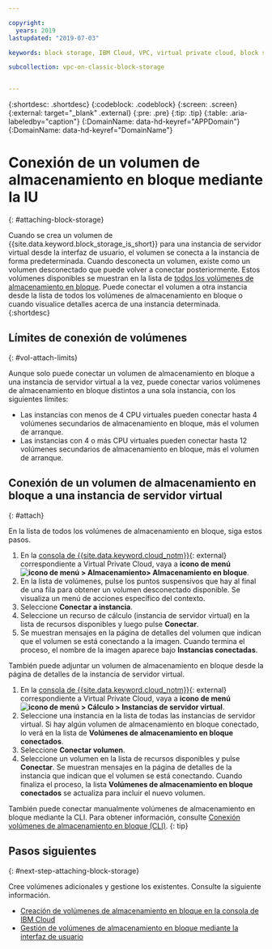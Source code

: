 ```yaml
---

copyright:
  years: 2019
lastupdated: "2019-07-03"

keywords: block storage, IBM Cloud, VPC, virtual private cloud, block storage volume, volume, volume attachment, virtual server instance, instance

subcollection: vpc-on-classic-block-storage


---
```


{:shortdesc: .shortdesc}
{:codeblock: .codeblock}
{:screen: .screen}
{:external: target="_blank" .external}
{:pre: .pre}
{:tip: .tip}
{:table: .aria-labeledby="caption"}
{:DomainName: data-hd-keyref="APPDomain"}
{:DomainName: data-hd-keyref="DomainName"}

# Conexión de un volumen de almacenamiento en bloque mediante la IU
{: #attaching-block-storage}

Cuando se crea un volumen de {{site.data.keyword.block_storage_is_short}} para una instancia de servidor virtual desde la interfaz de usuario, el volumen se conecta a la instancia de forma predeterminada. Cuando desconecta un volumen, existe como un volumen desconectado que puede volver a conectar posteriormente. Estos volúmenes disponibles se muestran en la lista de [todos los volúmenes de almacenamiento en bloque](/docs/vpc-on-classic-block-storage?topic=vpc-on-classic-block-storage-viewing-block-storage#viewvols). Puede conectar el volumen a otra instancia desde la lista de todos los volúmenes de almacenamiento en bloque o cuando visualice detalles acerca de una instancia determinada.
{:shortdesc}

## Límites de conexión de volúmenes
{: #vol-attach-limits}

Aunque solo puede conectar un volumen de almacenamiento en bloque a una instancia de servidor virtual a la vez, puede conectar varios volúmenes de almacenamiento en bloque distintos a una sola instancia, con los siguientes límites:

* Las instancias con menos de 4 CPU virtuales pueden conectar hasta 4 volúmenes secundarios de almacenamiento en bloque, más el volumen de arranque.
* Las instancias con 4 o más CPU virtuales pueden conectar hasta 12 volúmenes secundarios de almacenamiento en bloque, más el volumen de arranque.

## Conexión de un volumen de almacenamiento en bloque a una instancia de servidor virtual
{: #attach}

En la lista de todos los volúmenes de almacenamiento en bloque, siga estos pasos.

1. En la [consola de {{site.data.keyword.cloud_notm}}](https://{DomainName}/vpc){: external} correspondiente a Virtual Private Cloud, vaya a **icono de menú ![icono de menú](../../icons/icon_hamburger.svg) > Almacenamiento> Almacenamiento en bloque**.
1. En la lista de volúmenes, pulse los puntos suspensivos que hay al final de una fila para obtener un volumen desconectado disponible.  Se visualiza un menú de acciones específico del contexto.
1. Seleccione **Conectar a instancia**.
1. Seleccione un recurso de cálculo (instancia de servidor virtual) en la lista de recursos disponibles y luego pulse **Conectar**.
1. Se muestran mensajes en la página de detalles del volumen que indican que el volumen se está conectando a la imagen.  Cuando termina el proceso, el nombre de la imagen aparece bajo **Instancias conectadas**.

También puede adjuntar un volumen de almacenamiento en bloque desde la página de detalles de la instancia de servidor virtual.

1. En la [consola de {{site.data.keyword.cloud_notm}}](https://{DomainName}/vpc){: external} correspondiente a Virtual Private Cloud, vaya a **icono de menú ![icono de menú](../../icons/icon_hamburger.svg) > Cálculo > Instancias de servidor virtual**.
1. Seleccione una instancia en la lista de todas las instancias de servidor virtual. Si hay algún volumen de almacenamiento en bloque conectado, lo verá en la lista de **Volúmenes de almacenamiento en bloque conectados**.
1. Seleccione **Conectar volumen**.
1. Seleccione un volumen en la lista de recursos disponibles y pulse **Conectar**. Se muestran mensajes en la página de detalles de la instancia que indican que el volumen se está conectando.  Cuando finaliza el proceso, la lista **Volúmenes de almacenamiento en bloque conectados** se actualiza para incluir el nuevo volumen.

También puede conectar manualmente volúmenes de almacenamiento en bloque mediante la CLI. Para obtener información, consulte [Conexión volúmenes de almacenamiento en bloque (CLI)](/docs/vpc-on-classic-block-storage?topic=vpc-on-classic-block-storage-attaching-block-storage-cli).
{: tip}

## Pasos siguientes
{: #next-step-attaching-block-storage}

Cree volúmenes adicionales y gestione los existentes. Consulte la siguiente información.

* [Creación de volúmenes de almacenamiento en bloque en la consola de IBM Cloud](/docs/vpc-on-classic-block-storage?topic=vpc-on-classic-block-storage-creating-block-storage)
* [Gestión de volúmenes de almacenamiento en bloque mediante la interfaz de usuario](/docs/vpc-on-classic-block-storage?topic=vpc-on-classic-block-storage-managing-block-storage)
